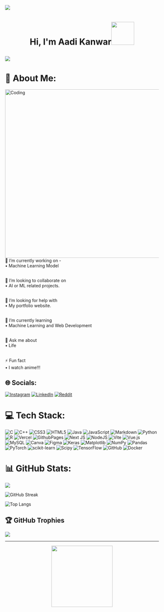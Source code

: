 <img src="https://github.com/Anmol-Baranwal/Cool-GIFs-For-GitHub/assets/74038190/d48893bd-0757-481c-8d7e-ba3e163feae7" />
<h1 align="center">Hi, I'm Aadi Kanwar<img src="https://github.com/Anmol-Baranwal/Cool-GIFs-For-GitHub/assets/74038190/7bb1e704-6026-48f9-8435-2f4d40101348" width="75"></h1>

[![](https://visitcount.itsvg.in/api?id=aadi-kanwar&icon=4&color=3)](https://visitcount.itsvg.in)
---

# 💫 About Me:

<img align="right" alt="Coding" width="550" src="https://github.com/Anmol-Baranwal/Cool-GIFs-For-GitHub/assets/74038190/219bcc70-f5dc-466b-9a60-29653d8e8433">  
🔭 I’m currently working on - <br> 
• Machine Learning Model<br><br>

👯 I’m looking to collaborate on <br> 
• AI or ML related projects.<br><br>

🤝 I’m looking for help with <br>
• My portfolio website.<br><br>

🌱 I’m currently learning <br>
• Machine Learning and Web Development<br><br>

💬 Ask me about <br> 
• Life<br><br>

⚡ Fun fact <br> 
• I watch anime!!!

## 🌐 Socials:
[![Instagram](https://img.shields.io/badge/Instagram-%23E4405F.svg?logo=Instagram&logoColor=white)](https://instagram.com/_a.k.4.6_) [![LinkedIn](https://img.shields.io/badge/LinkedIn-%230077B5.svg?logo=linkedin&logoColor=white)](https://linkedin.com/in/aadi-kanwar) [![Reddit](https://img.shields.io/badge/Reddit-%23FF4500.svg?logo=Reddit&logoColor=white)](https://reddit.com/user/The_Solitary_Soul) 

# 💻 Tech Stack:
![C](https://img.shields.io/badge/c-%2300599C.svg?style=for-the-badge&logo=c&logoColor=white) ![C++](https://img.shields.io/badge/c++-%2300599C.svg?style=for-the-badge&logo=c%2B%2B&logoColor=white) ![CSS3](https://img.shields.io/badge/css3-%231572B6.svg?style=for-the-badge&logo=css3&logoColor=white) ![HTML5](https://img.shields.io/badge/html5-%23E34F26.svg?style=for-the-badge&logo=html5&logoColor=white) ![Java](https://img.shields.io/badge/java-%23ED8B00.svg?style=for-the-badge&logo=openjdk&logoColor=white) ![JavaScript](https://img.shields.io/badge/javascript-%23323330.svg?style=for-the-badge&logo=javascript&logoColor=%23F7DF1E) ![Markdown](https://img.shields.io/badge/markdown-%23000000.svg?style=for-the-badge&logo=markdown&logoColor=white) ![Python](https://img.shields.io/badge/python-3670A0?style=for-the-badge&logo=python&logoColor=ffdd54) ![R](https://img.shields.io/badge/r-%23276DC3.svg?style=for-the-badge&logo=r&logoColor=white) ![Vercel](https://img.shields.io/badge/vercel-%23000000.svg?style=for-the-badge&logo=vercel&logoColor=white) ![GithubPages](https://img.shields.io/badge/github%20pages-121013?style=for-the-badge&logo=github&logoColor=white) ![Next JS](https://img.shields.io/badge/Next-black?style=for-the-badge&logo=next.js&logoColor=white) ![NodeJS](https://img.shields.io/badge/node.js-6DA55F?style=for-the-badge&logo=node.js&logoColor=white) ![Vite](https://img.shields.io/badge/vite-%23646CFF.svg?style=for-the-badge&logo=vite&logoColor=white) ![Vue.js](https://img.shields.io/badge/vue.js-%2335495e.svg?style=for-the-badge&logo=vuedotjs&logoColor=%234FC08D) ![MySQL](https://img.shields.io/badge/mysql-4479A1.svg?style=for-the-badge&logo=mysql&logoColor=white) ![Canva](https://img.shields.io/badge/Canva-%2300C4CC.svg?style=for-the-badge&logo=Canva&logoColor=white) ![Figma](https://img.shields.io/badge/figma-%23F24E1E.svg?style=for-the-badge&logo=figma&logoColor=white) ![Keras](https://img.shields.io/badge/Keras-%23D00000.svg?style=for-the-badge&logo=Keras&logoColor=white) ![Matplotlib](https://img.shields.io/badge/Matplotlib-%23ffffff.svg?style=for-the-badge&logo=Matplotlib&logoColor=black) ![NumPy](https://img.shields.io/badge/numpy-%23013243.svg?style=for-the-badge&logo=numpy&logoColor=white) ![Pandas](https://img.shields.io/badge/pandas-%23150458.svg?style=for-the-badge&logo=pandas&logoColor=white) ![PyTorch](https://img.shields.io/badge/PyTorch-%23EE4C2C.svg?style=for-the-badge&logo=PyTorch&logoColor=white) ![scikit-learn](https://img.shields.io/badge/scikit--learn-%23F7931E.svg?style=for-the-badge&logo=scikit-learn&logoColor=white) ![Scipy](https://img.shields.io/badge/SciPy-%230C55A5.svg?style=for-the-badge&logo=scipy&logoColor=%white) ![TensorFlow](https://img.shields.io/badge/TensorFlow-%23FF6F00.svg?style=for-the-badge&logo=TensorFlow&logoColor=white) ![GitHub](https://img.shields.io/badge/github-%23121011.svg?style=for-the-badge&logo=github&logoColor=white) ![Docker](https://img.shields.io/badge/docker-%230db7ed.svg?style=for-the-badge&logo=docker&logoColor=white)<!-- ![Kubernetes](https://img.shields.io/badge/kubernetes-%23326ce5.svg?style=for-the-badge&logo=kubernetes&logoColor=white) -->
# 📊 GitHub Stats:
![](https://github-readme-stats.vercel.app/api?username=aadi-kanwar&theme=gotham&hide_border=false&include_all_commits=true&count_private=true)<br/>
<!-- ![](https://streak-stats.demolab.com?user=aadi-kanwar&theme=gotham&date_format=j%20M%5B%20Y%5D) -->
![GitHub Streak](https://nirzak-streak-stats.vercel.app?user=aadi-kanwar&theme=gotham)
<!-- ![](https://github-readme-stats.vercel.app/api/top-langs/?username=aadi-kanwar&theme=gotham&hide_border=false&&include_all_commits=truecount_private=true&layout=compact) -->
![Top Langs](https://github-readme-stats.vercel.app/api/top-langs/?username=aadi-kanwar&&theme=gotham&hide=C%23,HLSL,ShaderLab,Objective-C,Objective-C%2B%2B,GAP,CSS)



## 🏆 GitHub Trophies
![](https://github-profile-trophy.vercel.app/?username=aadi-kanwar&theme=algolia&no-frame=false&no-bg=false&margin-w=4)

<!-- ### 🔝 Top Contributed Repo
![](https://github-contributor-stats.vercel.app/api?username=aadi-kanwar&limit=5&theme=neon&combine_all_yearly_contributions=true) -->


---

<p align=center>
<img src="https://user-images.githubusercontent.com/74038190/214644145-264f4759-7633-441e-9d67-d8dda9d50d26.gif" width="200">
</p>
<!-- Proudly created with GPRM ( https://gprm.itsvg.in ) -->
